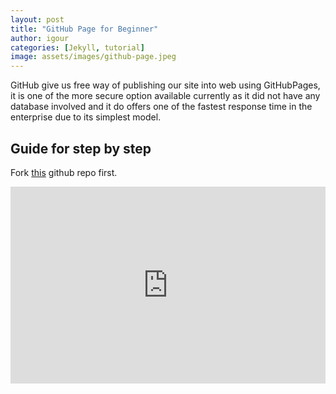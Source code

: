 ```yaml
---
layout: post
title: "GitHub Page for Beginner"
author: igour
categories: [Jekyll, tutorial]
image: assets/images/github-page.jpeg
---
```

GitHub give us free way of publishing our site into web using GitHubPages, it is one of the more secure option available currently as it did not have any database involved and it do offers one of the fastest response time in the enterprise due to its simplest model. 

## Guide for step by step

Fork [this](https://github.com/wowthemesnet/mediumish-theme-jekyll/) github repo first.



<!-- ![walking]({{ site.baseurl }}/assets/images/8.jpg) -->


<p><iframe style="width:100%;" height="315" src="https://youtu.be/mEZ1Hj5yQ-8" frameborder="0" allowfullscreen></iframe></p>

